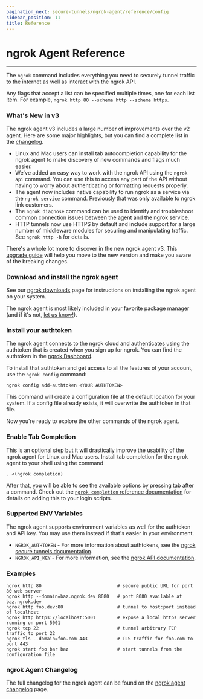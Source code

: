 ```yaml
---
pagination_next: secure-tunnels/ngrok-agent/reference/config
sidebar_position: 11
title: Reference
---
```


# ngrok Agent Reference

---

The `ngrok` command includes everything you need to securely tunnel traffic to the internet as well as interact with the ngrok API.

Any flags that accept a list can be specified multiple times, one for each list item. For example, `ngrok http 80 --scheme http --scheme https`.

### What's New in v3

The ngrok agent v3 includes a large number of improvements over the v2 agent. Here are some major highlights, but you can find a complete list in the [changelog](/secure-tunnels/ngrok-agent/reference/changelog).

- Linux and Mac users can install tab autocompletion capability for the ngrok agent to make discovery of new commands and flags much easier.
- We've added an easy way to work with the ngrok API using the `ngrok api` command. You can use this to access any part of the API without having to worry about authenticating or formatting requests properly.
- The agent now includes native capability to run ngrok as a service via the `ngrok service` command. Previously that was only available to ngrok link customers.
- The `ngrok diagnose` command can be used to identify and troubleshoot common connection issues between the agent and the ngrok service.
- HTTP tunnels now use HTTPS by default and include support for a large number of middleware modules for securing and manipulating traffic. See `ngrok http -h` for details.

There's a whole lot more to discover in the new ngrok agent v3. This [upgrade guide](/guides/upgrade-v2-v3) will help you move to the new version and make you aware of the breaking changes.

### Download and install the ngrok agent

See our [ngrok downloads](https://ngrok.com/download) page for instructions on installing the ngrok agent on your system.

The ngrok agent is most likely included in your favorite package manager (and if it's not, [let us know!](mailto:support@ngrok.com?subject=Request+to+add+the+ngrok+agent+to+a+new+package+manager)).

### Install your authtoken

The ngrok agent connects to the ngrok cloud and authenticates using the authtoken that is created when you sign up for ngrok. You can find the authtoken in the [ngrok Dashboard](https://dashboard.ngrok.com/get-started/your-authtoken).

To install that authtoken and get access to all the features of your account, use the `ngrok config` command:

    ngrok config add-authtoken <YOUR AUTHTOKEN>

This command will create a configuration file at the default location for your system. If a config file already exists, it will overwrite the authtoken in that file.

Now you're ready to explore the other commands of the ngrok agent.

### Enable Tab Completion

This is an optional step but it will drastically improve the usability of the ngrok agent for Linux and Mac users. Install tab completion for the ngrok agent to your shell using the command

    . <(ngrok completion)

After that, you will be able to see the available options by pressing tab after a command. Check out the [`ngrok completion` reference documentation](/secure-tunnels/ngrok-agent/reference/ngrok#ngrok-completion) for details on adding this to your login scripts.

### Supported ENV Variables

The ngrok agent supports environment variables as well for the authtoken and API key. You may use them instead if that's easier in your environment.

- `NGROK_AUTHTOKEN` - For more information about authtokens, see the [ngrok secure tunnels documentation](/secure-tunnels/ngrok-agent/tunnel-authtokens).
- `NGROK_API_KEY` - For more information, see the [ngrok API documentation](/api#authentication).

### Examples

    ngrok http 80                            # secure public URL for port 80 web server
    ngrok http --domain=baz.ngrok.dev 8080   # port 8080 available at baz.ngrok.dev
    ngrok http foo.dev:80                    # tunnel to host:port instead of localhost
    ngrok http https://localhost:5001        # expose a local https server running on port 5001
    ngrok tcp 22                             # tunnel arbitrary TCP traffic to port 22
    ngrok tls --domain=foo.com 443           # TLS traffic for foo.com to port 443
    ngrok start foo bar baz                  # start tunnels from the configuration file

### ngrok Agent Changelog

The full changelog for the ngrok agent can be found on the [ngrok agent changelog](/secure-tunnels/ngrok-agent/reference/changelog) page.
